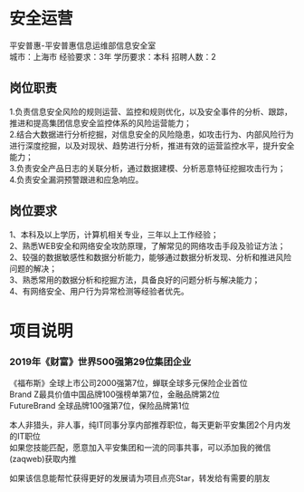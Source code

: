 # 安全运营
平安普惠-平安普惠信息运维部信息安全室  
城市：上海市 经验要求：3年 学历要求：本科  招聘人数：2

## 岗位职责
1.负责信息安全风险的规则运营、监控和规则优化，以及安全事件的分析、跟踪，推进和提高集团信息安全监控体系的风险运营能力；   
2.结合大数据进行分析挖掘，对信息安全的风险隐患，如攻击行为、内部风险行为进行深度挖掘，以及对现状、趋势进行分析，推进有效的运营监控水平，提升安全能力；   
3.负责安全产品日志的关联分析，通过数据建模、分析恶意特征挖掘攻击行为；   
4.负责安全漏洞预警跟进和应急响应。

## 岗位要求
1、本科及以上学历，计算机相关专业，三年以上工作经验；   
2、熟悉WEB安全和网络安全攻防原理，了解常见的网络攻击手段及验证方法；   
2、较强的数据敏感性和数据分析能力，能够通过数据分析发现、分析和推进风险问题的解决；   
3、熟悉常用的数据分析和挖掘方法，具备良好的问题分析与解决能力；   
4、有网络安全、用户行为异常检测等经验者优先。

# 项目说明

### 2019年《财富》世界500强第29位集团企业
《福布斯》全球上市公司2000强第7位，蝉联全球多元保险企业首位  
Brand Z最具价值中国品牌100强榜单第7位，金融品牌第2位  
FutureBrand 全球品牌100强第7位，保险品牌第1位

本人非猎头，非人事，纯IT同事分享内部推荐职位，每天更新平安集团2个月内发的IT职位  
如果您技能匹配，愿意加入平安集团和一流的同事共事，可以添加我的微信(zaqweb)获取内推 

如果该信息能帮忙获得更好的发展请为项目点亮Star，转发给有需要的朋友




